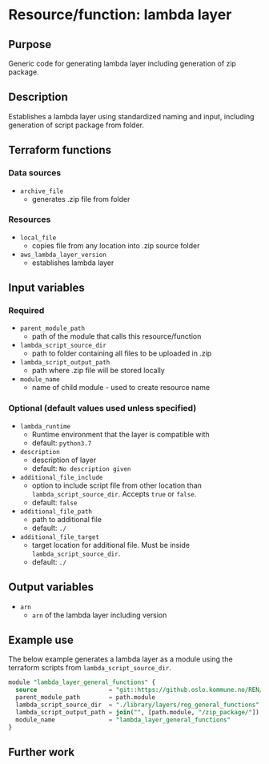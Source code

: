 # Resource/function: lambda layer

## Purpose
Generic code for generating lambda layer including generation of zip package.

## Description
Establishes a lambda layer using standardized naming and input, including generation of script package from folder. 

## Terraform functions

### Data sources
- `archive_file`
    - generates .zip file from folder

### Resources
- `local_file`
    - copies file from any location into .zip source folder
- `aws_lambda_layer_version` 
    - establishes lambda layer 

## Input variables
### Required
- `parent_module_path`
    - path of the module that calls this resource/function
- `lambda_script_source_dir`
    - path to folder containing all files to be uploaded in .zip
- `lambda_script_output_path`
    - path where .zip file will be stored locally
- `module_name`
    - name of child module - used to create resource name

### Optional (default values used unless specified)
- `lambda_runtime`
    - Runtime environment that the layer is compatible with
    - default: `python3.7`
- `description`
    - description of layer
    - default: `No description given`
- `additional_file_include`
    - option to include script file from other location than `lambda_script_source_dir`. Accepts `true` or `false`.
    - default: `false`
- `additional_file_path`
    - path to additional file
    - default: `./`
- `additional_file_target`
    - target location for additional file. Must be inside `lambda_script_source_dir`. 
    - default: `./`


## Output variables
- `arn`
    - `arn` of the lambda layer including version


## Example use
The below example generates a lambda layer as a module using the terraform scripts from `lambda_script_source_dir`. 


```sql
module "lambda_layer_general_functions" {
  source                    = "git::https://github.oslo.kommune.no/REN/aws-reg-terraform-library//lambda/layer?ref=0.23.dev"
  parent_module_path        = path.module
  lambda_script_source_dir  = "./library/layers/reg_general_functions"
  lambda_script_output_path = join("", [path.module, "/zip_package/"])
  module_name               = "lambda_layer_general_functions"
}
```

## Further work
